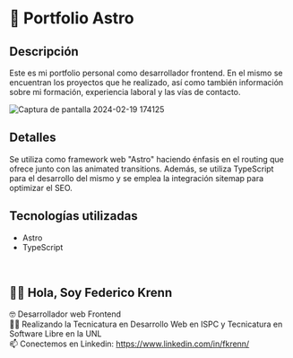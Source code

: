 # 💼 Portfolio Astro

## Descripción

Este es mi portfolio personal como desarrollador frontend. En el mismo se encuentran los proyectos que he realizado, así como también información sobre mi formación, experiencia laboral y las vías de contacto.

![Captura de pantalla 2024-02-19 174125](https://github.com/fedekrenn/sorteo-equipos/assets/90353038/668a763b-2cb2-4011-8363-e9038526862a)

## Detalles

Se utiliza como framework web "Astro" haciendo énfasis en el routing que ofrece junto con las animated transitions. Además, se utiliza TypeScript para el desarrollo del mismo y se emplea la integración sitemap para optimizar el SEO.

## Tecnologías utilizadas

- Astro
- TypeScript


<br>

## 🙋‍♂️ Hola, Soy Federico Krenn
:nerd_face: Desarrollador web Frontend
<br>
👨‍🎓 Realizando la Tecnicatura en Desarrollo Web en ISPC y Tecnicatura en Software Libre en la UNL
<br>
📫 Conectemos en Linkedin: https://www.linkedin.com/in/fkrenn/


